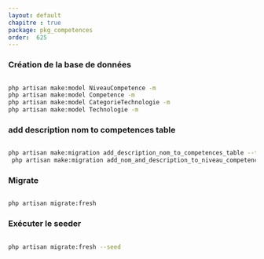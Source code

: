 ```yaml
---
layout: default
chapitre : true
package: pkg_competences
order:  625
---
```


### Création de la base de données 


````bash

php artisan make:model NiveauCompetence -m
php artisan make:model Competence -m
php artisan make:model CategorieTechnologie -m
php artisan make:model Technologie -m


````

### add description nom to competences table


````bash

php artisan make:migration add_description_nom_to_competences_table --table=competences
 php artisan make:migration add_nom_and_description_to_niveau_competences_table --table=niveau_competences

````

### Migrate


````bash

php artisan migrate:fresh

````
### Exécuter le seeder

````bash

php artisan migrate:fresh --seed 

````
